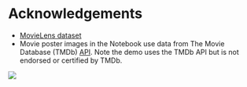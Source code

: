 # Acknowledgements

* [MovieLens dataset](https://grouplens.org/datasets/movielens/)
* Movie poster images in the Notebook use data from The Movie Database (TMDb) [API](https://www.themoviedb.org/documentation/api). Note the demo uses the TMDb API but is not endorsed or certified by TMDb.

![](https://www.themoviedb.org/assets/static_cache/2dceae11589334eecd61443249261daf/images/v4/logos/208x226-stacked-green.png)
